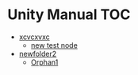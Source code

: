 Unity Manual TOC
================

 - [xcvcxvxc]()
	 - [new test node](newtestnode.md)
 - [newfolder2]()
	 - [Orphan1](Orphan1.md)

